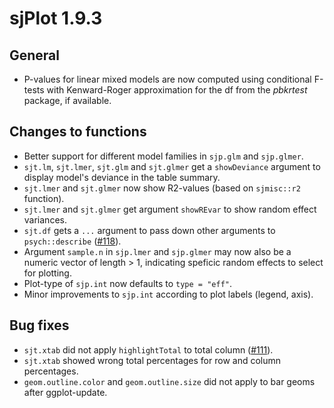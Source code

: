 # sjPlot 1.9.3

## General

* P-values for linear mixed models are now computed using conditional F-tests with Kenward-Roger approximation for the df from the _pbkrtest_ package, if available.

## Changes to functions

* Better support for different model families in `sjp.glm` and `sjp.glmer`.
* `sjt.lm`, `sjt.lmer`, `sjt.glm` and `sjt.glmer` get a `showDeviance` argument to display model's deviance in the table summary.
* `sjt.lmer` and `sjt.glmer` now show R2-values (based on `sjmisc::r2` function).
* `sjt.lmer` and `sjt.glmer` get argument `showREvar` to show random effect variances.
* `sjt.df` gets a `...` argument to pass down other arguments to `psych::describe` ([#118](https://github.com/sjPlot/devel/issues/118)).
* Argument `sample.n` in `sjp.lmer` and `sjp.glmer` may now also be a numeric vector of length > 1, indicating speficic random effects to select for plotting.
* Plot-type of `sjp.int` now defaults to `type = "eff"`.
* Minor improvements to `sjp.int` according to plot labels (legend, axis).

## Bug fixes

* `sjt.xtab` did not apply `highlightTotal` to total column ([#111](https://github.com/sjPlot/devel/issues/111)).
* `sjt.xtab` showed wrong total percentages for row and column percentages.
* `geom.outline.color` and `geom.outline.size` did not apply to bar geoms after ggplot-update.
